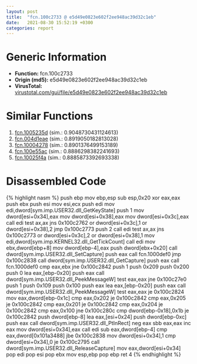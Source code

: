 ```yaml
---
layout: post
title:  "fcn.100c2733 @ e5d49e0823e602f2ee948ac39d32c1eb"
date:   2021-08-30 15:52:19 +0300
categories: report
---
```


# Generic Information
- **Function:** fcn.100c2733
- **Origin (md5):** e5d49e0823e602f2ee948ac39d32c1eb
- **VirusTotal:** [virustotal.com/gui/file/e5d49e0823e602f2ee948ac39d32c1eb][virustotal_ref]



# Similar Functions

1. [fcn.1005235d][similar_1_ref] (sim.: 0.9048730431124613)
2. [fcn.004d1eae][similar_2_ref] (sim.: 0.8919050182813028)
3. [fcn.10004278][similar_3_ref] (sim.: 0.8901376499153189)
4. [fcn.100e55ac][similar_4_ref] (sim.: 0.8886298382241693)
5. [fcn.10025f4a][similar_5_ref] (sim.: 0.8885873392693338)


# Disassembled Code

{% highlight nasm %}
push ebp
mov ebp,esp
sub esp,0x20
xor eax,eax
push ebx
push esi
mov esi,ecx
push edi
mov edi,dword[sym.imp.USER32.dll_GetKeyState]
push 1
mov dword[esi+0x34],eax
mov dword[esi+0x38],eax
mov dword[esi+0x3c],eax
call edi
test ax,ax
jns 0x100c2762
or dword[esi+0x3c],1
or dword[esi+0x38],2
jmp 0x100c2773
push 2
call edi
test ax,ax
jns 0x100c2773
or dword[esi+0x3c],2
or dword[esi+0x38],1
mov edi,dword[sym.imp.KERNEL32.dll_GetTickCount]
call edi
mov ebx,dword[ebp+8]
mov dword[ebp-4],eax
push dword[ebx+0x20]
call dword[sym.imp.USER32.dll_SetCapture]
push eax
call fcn.1000def0
jmp 0x100c2838
call dword[sym.imp.USER32.dll_GetCapture]
push eax
call fcn.1000def0
cmp eax,ebx
jne 0x100c2842
push 1
push 0x209
push 0x200
push 0
lea eax,[ebp-0x20]
push eax
call dword[sym.imp.USER32.dll_PeekMessageW]
test eax,eax
jne 0x100c27e0
push 1
push 0x109
push 0x100
push eax
lea eax,[ebp-0x20]
push eax
call dword[sym.imp.USER32.dll_PeekMessageW]
test eax,eax
je 0x100c2824
mov eax,dword[ebp-0x1c]
cmp eax,0x202
je 0x100c2842
cmp eax,0x205
je 0x100c2842
cmp eax,0x201
je 0x100c2842
cmp eax,0x204
je 0x100c2842
cmp eax,0x100
jne 0x100c280c
cmp dword[ebp-0x18],0x1b
je 0x100c2842
push dword[ebp-8]
lea eax,[esi+0x24]
push dword[ebp-0xc]
push eax
call dword[sym.imp.USER32.dll_PtInRect]
neg eax
sbb eax,eax
inc eax
mov dword[esi+0x34],eax
call edi
sub eax,dword[ebp-4]
cmp eax,dword[0x101a3488]
jbe 0x100c2838
mov dword[esi+0x34],1
cmp dword[esi+0x34],0
je 0x100c2795
call dword[sym.imp.USER32.dll_ReleaseCapture]
mov eax,dword[esi+0x34]
pop edi
pop esi
pop ebx
mov esp,ebp
pop ebp
ret 4
{% endhighlight %}


[similar_1_ref]: /report/fcn.1005235d@e5d49e0823e602f2ee948ac39d32c1eb
[similar_2_ref]: /report/fcn.004d1eae@9c2b894b84f59672d8be2e984066f76f
[similar_3_ref]: /report/fcn.10004278@481b545f5c18f2fce1caac67ddc419e8
[similar_4_ref]: /report/fcn.100e55ac@e5d49e0823e602f2ee948ac39d32c1eb
[similar_5_ref]: /report/fcn.10025f4a@e5d49e0823e602f2ee948ac39d32c1eb
[virustotal_ref]: https://www.virustotal.com/gui/file/e5d49e0823e602f2ee948ac39d32c1eb